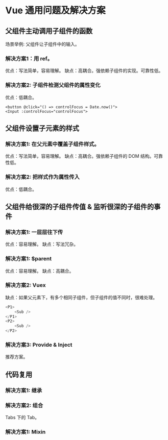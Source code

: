 # Vue 通用问题及解决方案
## 父组件主动调用子组件的函数
场景举例: 父组件让子组件中的输入。

### 解决方案1：用 ref。
优点：写法简单，容易理解。
缺点：高耦合。强依赖子组件的实现。可靠性低。

### 解决方案2: 子组件检测父组件的属性变化
优点：低耦合。

```
<button @click="() => controlFocus = Date.now()">
<Input :controlFocus="controlFocus">
```

## 父组件设置子元素的样式
### 解决方案1: 在父元素中覆盖子组件样式。
优点：写法简单，容易理解。
缺点：高耦合。强依赖子组件的 DOM 结构。可靠性低。

### 解决方案2: 把样式作为属性传入
优点：低耦合。

## 父组件给很深的子组件传值 & 监听很深的子组件的事件

### 解决方案1: 一层层往下传
优点：容易理解。
缺点：写法冗杂。

### 解决方案1: $parent
优点：容易理解。
缺点：高耦合。

### 解决方案2: Vuex
缺点：如果父元素下，有多个相同子组件，但子组件的值不同时，很难处理。
```js
<P1>
    <Sub />
</P1>
<P2>
    <Sub />
</P2>
```

### 解决方案3: Provide & Inject
推荐方案。

## 代码复用
### 解决方案1: 继承

### 解决方案2: 组合
Tabs 下的 Tab。

### 解决方案1: Mixin